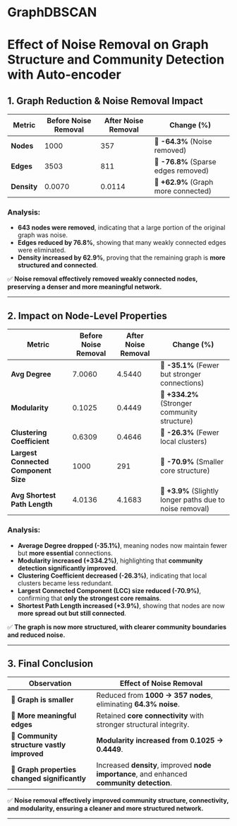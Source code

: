 # GraphDBSCAN

# **Effect of Noise Removal on Graph Structure and Community Detection with Auto-encoder**

## **1. Graph Reduction & Noise Removal Impact**

| **Metric** | **Before Noise Removal** | **After Noise Removal** | **Change (%)** |
|------------|---------------------|------------------|------------------|
| **Nodes** | 1000 | 357 | 🔻 **-64.3%** (Noise removed) |
| **Edges** | 3503 | 811 | 🔻 **-76.8%** (Sparse edges removed) |
| **Density** | 0.0070 | 0.0114 | 🔺 **+62.9%** (Graph more connected) |

### **Analysis:**
- **643 nodes were removed**, indicating that a large portion of the original graph was noise.
- **Edges reduced by 76.8%**, showing that many weakly connected edges were eliminated.
- **Density increased by 62.9%**, proving that the remaining graph is **more structured and connected**.

✅ **Noise removal effectively removed weakly connected nodes, preserving a denser and more meaningful network.**

---

## **2. Impact on Node-Level Properties**

| **Metric** | **Before Noise Removal** | **After Noise Removal** | **Change (%)** |
|------------|---------------------|------------------|------------------|
| **Avg Degree** | 7.0060 | 4.5440 | 🔻 **-35.1%** (Fewer but stronger connections) |
| **Modularity** | 0.1025 | 0.4449 | 🔺 **+334.2%** (Stronger community structure) |
| **Clustering Coefficient** | 0.6309 | 0.4646 | 🔻 **-26.3%** (Fewer local clusters) |
| **Largest Connected Component Size** | 1000 | 291 | 🔻 **-70.9%** (Smaller core structure) |
| **Avg Shortest Path Length** | 4.0136 | 4.1683 | 🔺 **+3.9%** (Slightly longer paths due to noise removal) |

### **Analysis:**
- **Average Degree dropped (-35.1%)**, meaning nodes now maintain fewer but **more essential** connections.
- **Modularity increased (+334.2%)**, highlighting that **community detection significantly improved**.
- **Clustering Coefficient decreased (-26.3%)**, indicating that local clusters became less redundant.
- **Largest Connected Component (LCC) size reduced (-70.9%)**, confirming that **only the strongest core remains**.
- **Shortest Path Length increased (+3.9%)**, showing that nodes are now **more spread out but still connected**.

✅ **The graph is now more structured, with clearer community boundaries and reduced noise.**

---

## **3. Final Conclusion**

| **Observation** | **Effect of Noise Removal** |
|-----------------|---------------------------|
| 🔹 **Graph is smaller** | Reduced from **1000 → 357 nodes**, eliminating **64.3% noise**. |
| 🔹 **More meaningful edges** | Retained **core connectivity** with stronger structural integrity. |
| 🔹 **Community structure vastly improved** | **Modularity increased from 0.1025 → 0.4449**. |
| 🔹 **Graph properties changed significantly** | Increased **density**, improved **node importance**, and enhanced **community detection**. |

✅ **Noise removal effectively improved community structure, connectivity, and modularity, ensuring a cleaner and more structured network.**

---

